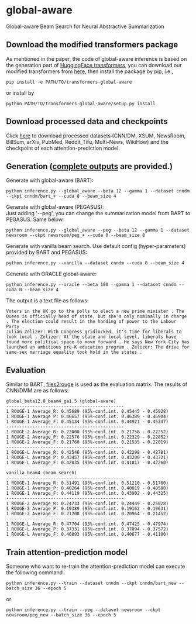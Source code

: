 # global-aware
Global-aware Beam Search for Neural Abstractive Summarization

## Download the modified transformers package
As mentioned in the paper, the code of global-aware inference is based on the generation part of [HuggingFace transformers](https://github.com/huggingface/transformers/blob/v3.3.1/src/transformers/generation_utils.py), 
you can download our modified transformers from [here](https://drive.google.com/file/d/1ssonK3onfMF2Zs2gUApNz6D_NlHDMY-9/view?usp=sharing), then install the package by pip, i.e.,
```
pip install -e PATH/TO/transformers-global-aware
```   
or install by
```
python PATH/TO/transformers-global-aware/setup.py install
```
## Download processed data and checkpoints
Click [here](https://drive.google.com/file/d/1x0X2R9_I3qvb1LkeXzAxprvHXVDlK-_4/view?usp=sharing) to download processed datasets (CNN/DM, XSUM, NewsRoom, BillSum, arXiv, PubMed, Reddit_Tifu, Multi-News, WikiHow) and the checkpoint of each attention-prediction model.  

## Generation ([complete outputs](https://drive.google.com/file/d/1g9xD0jOBNqiI08TD1cBcbra4AsYnfHRU/view?usp=sharing) are provided.)
Generate with global-aware (BART): 
```
python inference.py --global_aware --beta 12 --gamma 1 --dataset cnndm --ckpt cnndm/bart_+ --cuda 0 --beam_size 4
```  
Generate with global-aware (PEGASUS): \
Just adding '--peg', you can change the summarization model from BART to PEGASUS. Same below.
```
python inference.py --global_aware --peg --beta 12 --gamma 1 --dataset newsroom --ckpt newsroom/peg_+ --cuda 0 --beam_size 8
```  
Generate with vanilla beam search. Use default config (hyper-parameters) provided by BART and PEGASUS: 
```
python inference.py --vanilla --dataset cnndm --cuda 0 --beam_size 4
``` 
Generate with ORACLE global-aware:
```
python inference.py --oracle --beta 100 --gamma 1 --dataset cnndm --cuda 0 --beam_size 4
```  
The output is a text file as follows:
```
Voters in the UK go to the polls to elect a new prime minister . The Queen is officially head of state, but she's only nominally in charge . The election could result in the handing of power to the Labour Party .
Julian Zelizer: With Congress gridlocked, it's time for liberals to look local . Zelizer: At the state and local level, liberals have found more political space to move forward . He says New York City has launched an ambitious pre-K education program . Zelizer: The drive for same-sex marriage equality took hold in the states .
```

## Evaluation
Similar to BART, [files2rouge](https://github.com/pltrdy/files2rouge) is used as the evaluation matrix. The results of CNN/DMM are as follows:
```
global_beta12.0_beam4_ga1.5 (global-aware)
---------------------------------------------
1 ROUGE-1 Average_R: 0.45689 (95%-conf.int. 0.45445 - 0.45928)
1 ROUGE-1 Average_P: 0.46657 (95%-conf.int. 0.46389 - 0.46904)
1 ROUGE-1 Average_F: 0.45134 (95%-conf.int. 0.44921 - 0.45347)
---------------------------------------------
1 ROUGE-2 Average_R: 0.22000 (95%-conf.int. 0.21758 - 0.22252)
1 ROUGE-2 Average_P: 0.22576 (95%-conf.int. 0.22329 - 0.22852)
1 ROUGE-2 Average_F: 0.21768 (95%-conf.int. 0.21535 - 0.22019)
---------------------------------------------
1 ROUGE-L Average_R: 0.42546 (95%-conf.int. 0.42298 - 0.42781)
1 ROUGE-L Average_P: 0.43457 (95%-conf.int. 0.43200 - 0.43721)
1 ROUGE-L Average_F: 0.42035 (95%-conf.int. 0.41817 - 0.42260)
```
```
vanilla_beam4 (beam search)
---------------------------------------------
1 ROUGE-1 Average_R: 0.51491 (95%-conf.int. 0.51210 - 0.51760)
1 ROUGE-1 Average_P: 0.40264 (95%-conf.int. 0.40019 - 0.40500)
1 ROUGE-1 Average_F: 0.44119 (95%-conf.int. 0.43902 - 0.44325)
---------------------------------------------
1 ROUGE-2 Average_R: 0.24733 (95%-conf.int. 0.24449 - 0.25028)
1 ROUGE-2 Average_P: 0.19389 (95%-conf.int. 0.19162 - 0.19631)
1 ROUGE-2 Average_F: 0.21208 (95%-conf.int. 0.20964 - 0.21452)
---------------------------------------------
1 ROUGE-L Average_R: 0.47704 (95%-conf.int. 0.47425 - 0.47974)
1 ROUGE-L Average_P: 0.37331 (95%-conf.int. 0.37094 - 0.37572)
1 ROUGE-L Average_F: 0.40893 (95%-conf.int. 0.40677 - 0.41100)
```  

## Train attention-prediction model
Someone who want to re-train the attention-prediction model can execute the following command.
```
python inference.py --train --dataset cnndm --ckpt cnndm/bart_new --batch_size 36 --epoch 5
```
or
```
python inference.py --train --peg --dataset newsroom --ckpt newsroom/peg_new --batch_size 36 --epoch 5
```

